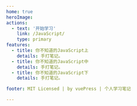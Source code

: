 ```yaml
---
home: true
heroImage: 
actions:
  - text: '开始学习'
    link: /JavaScript/
    type: primary
features:
  - title: 你不知道的JavaScript上
    details: 手打笔记。
  - title: 你不知道的JavaScript中
    details: 手打笔记。
  - title: 你不知道的JavaScript下
    details: 手打笔记。

footer: MIT Licensed | by vuePress | 个人学习笔记 

---
```








